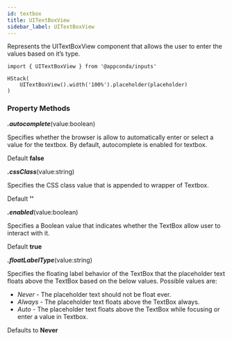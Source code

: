 ```yaml
---
id: textbox
title: UITextBoxView
sidebar_label: UITextBoxView
---
```


Represents the UITextBoxView component that allows the user to enter the values based on it’s type.
```tsx
import { UITextBoxView } from '@appconda/inputs'

HStack(
    UITextBoxView().width('100%').placeholder(placeholder)
)

```
### Property Methods

__*.autocomplete*__(value:boolean)

Specifies whether the browser is allow to automatically enter or select a value for the textbox. By default, autocomplete is enabled for textbox.

Default **false**

__*.cssClass*__(value:string)

Specifies the CSS class value that is appended to wrapper of Textbox.

Default **''**

__*.enabled*__(value:boolean)

Specifies a Boolean value that indicates whether the TextBox allow user to interact with it.

Default __true__

__*.floatLabelType*__(value:string)

Specifies the floating label behavior of the TextBox that the placeholder text floats above the TextBox based on the below values. Possible values are:
- *Never* - The placeholder text should not be float ever.
- *Always* - The placeholder text floats above the TextBox always.
- *Auto* - The placeholder text floats above the TextBox while focusing or enter a value in Textbox.

Defaults to __Never__
